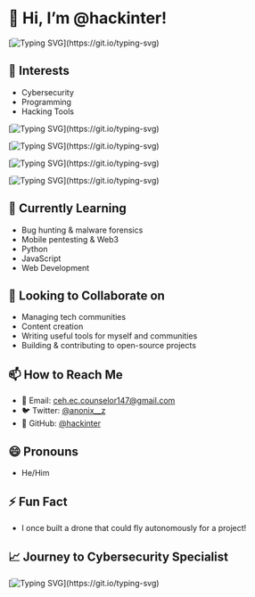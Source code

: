 # 👋 Hi, I’m @hackinter!

[![Typing SVG](https://readme-typing-svg.demolab.com/?lines=Welcome+to+my+profile;I+am+a+Cybersecurity+Enthusiast!)](https://git.io/typing-svg)

## 👀 Interests
- Cybersecurity
- Programming
- Hacking Tools

[![Typing SVG](https://readme-typing-svg.demolab.com/?lines=Exploring+Ethical+Hacking;Understanding+Web+Security;)](https://git.io/typing-svg)

[![Typing SVG](https://readme-typing-svg.demolab.com/?lines=Learning+Bug+Hunting;Practicing+Malware+Forensics;)](https://git.io/typing-svg)

[![Typing SVG](https://readme-typing-svg.demolab.com/?lines=Contributing+to+Open+Source+Projects;Building+Useful+Tools;)](https://git.io/typing-svg)

[![Typing SVG](https://readme-typing-svg.demolab.com/?lines=Passionate+about+Cybersecurity;Journey+to+become+a+Specialist;)](https://git.io/typing-svg)

## 🌱 Currently Learning
- Bug hunting & malware forensics
- Mobile pentesting & Web3
- Python
- JavaScript
- Web Development

## 💞️ Looking to Collaborate on
- Managing tech communities
- Content creation
- Writing useful tools for myself and communities
- Building & contributing to open-source projects

## 📫 How to Reach Me
- 📧 Email: [ceh.ec.counselor147@gmail.com](mailto:ceh.ec.counselor147@gmail.com)
- 🐦 Twitter: [@anonix__z](https://twitter.com/anonix__z)
- 🐙 GitHub: [@hackinter](https://github.com/hackinter)

## 😄 Pronouns
- He/Him

## ⚡ Fun Fact
- I once built a drone that could fly autonomously for a project!

## 📈 Journey to Cybersecurity Specialist
[![Typing SVG](https://readme-typing-svg.demolab.com/?lines=Journey+to+Cybersecurity+Specialist;Updating+my+skills+and+knowledge;)](https://git.io/typing-svg)
